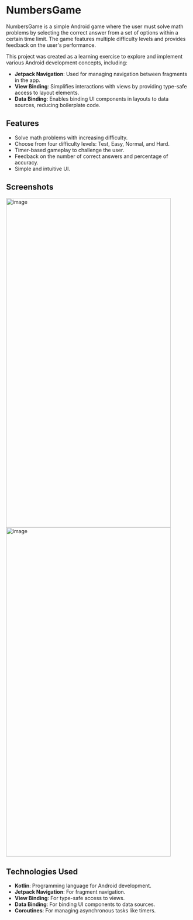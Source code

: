 # NumbersGame

NumbersGame is a simple Android game where the user must solve math problems by selecting the correct answer from a set of options within a certain time limit. The game features multiple difficulty levels and provides feedback on the user's performance.

This project was created as a learning exercise to explore and implement various Android development concepts, including:

- **Jetpack Navigation**: Used for managing navigation between fragments in the app.
- **View Binding**: Simplifies interactions with views by providing type-safe access to layout elements.
- **Data Binding**: Enables binding UI components in layouts to data sources, reducing boilerplate code.

## Features

- Solve math problems with increasing difficulty.
- Choose from four difficulty levels: Test, Easy, Normal, and Hard.
- Timer-based gameplay to challenge the user.
- Feedback on the number of correct answers and percentage of accuracy.
- Simple and intuitive UI.

## Screenshots
<img width="450" height="900" alt="image" src="https://github.com/user-attachments/assets/688bdd59-32a3-47d0-bec1-fe946aecea8a" />


<img width="450" height="900" alt="image" src="https://github.com/user-attachments/assets/fe751895-6f22-422a-b7b5-b6a20c8d9e0f" />



## Technologies Used

- **Kotlin**: Programming language for Android development.
- **Jetpack Navigation**: For fragment navigation.
- **View Binding**: For type-safe access to views.
- **Data Binding**: For binding UI components to data sources.
- **Coroutines**: For managing asynchronous tasks like timers.
